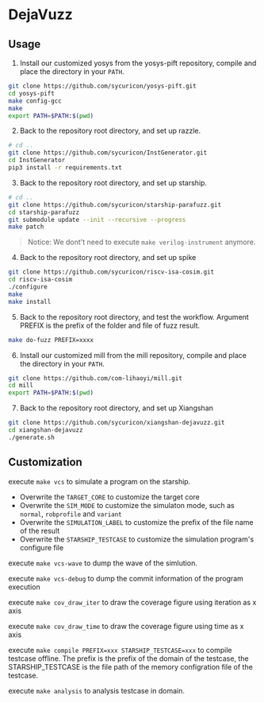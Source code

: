 # DejaVuzz

## Usage

1. Install our customized yosys from the yosys-pift repository, compile and place the directory in your `PATH`.

```bash
git clone https://github.com/sycuricon/yosys-pift.git
cd yosys-pift
make config-gcc
make
export PATH=$PATH:$(pwd)
```

2. Back to the repository root directory, and set up razzle.

```bash
# cd ..
git clone https://github.com/sycuricon/InstGenerator.git
cd InstGenerator
pip3 install -r requirements.txt
```

3. Back to the repository root directory, and set up starship.

```bash
# cd ..
git clone https://github.com/sycuricon/starship-parafuzz.git
cd starship-parafuzz
git submodule update --init --recursive --progress
make patch
```

> Notice: We dont't need to execute `make verilog-instrument` anymore.

4. Back to the repository root directory, and set up spike

```bash
git clone https://github.com/sycuricon/riscv-isa-cosim.git
cd riscv-isa-cosim
./configure
make
make install
```

5. Back to the repository root directory, and test the workflow. Argument PREFIX is the prefix of the folder and file of fuzz result.

```bash
make do-fuzz PREFIX=xxxx
```

6. Install our customized mill from the mill repository, compile and place the directory in your `PATH`.

```bash
git clone https://github.com/com-lihaoyi/mill.git
cd mill
export PATH=$PATH:$(pwd)
```

7. Back to the repository root directory, and set up Xiangshan

```bash
git clone https://github.com/sycuricon/xiangshan-dejavuzz.git
cd xiangshan-dejavuzz
./generate.sh
```

## Customization

execute `make vcs` to simulate a program on the starship.
- Overwrite the `TARGET_CORE` to customize the target core
- Overwrite the `SIM_MODE` to customize the simulaton mode, such as `normal`, `robprofile` and `variant`
- Overwrite the `SIMULATION_LABEL` to customize the prefix of the file name of the result
- Overwrite the `STARSHIP_TESTCASE` to customize the simulation program's configure file

execute `make vcs-wave` to dump the wave of the simlution.

execute `make vcs-debug` to dump the commit information of the program execution

execute `make cov_draw_iter` to draw the coverage figure using iteration as x axis

execute `make cov_draw_time` to draw the coverage figure using time as x axis

execute `make compile PREFIX=xxx STARSHIP_TESTCASE=xxx` to compile testcase offline.
The prefix is the prefix of the domain of the testcase, 
the STARSHIP_TESTCASE is the file path of the memory configration file of the testcase.

execute `make analysis` to analysis testcase in domain.
